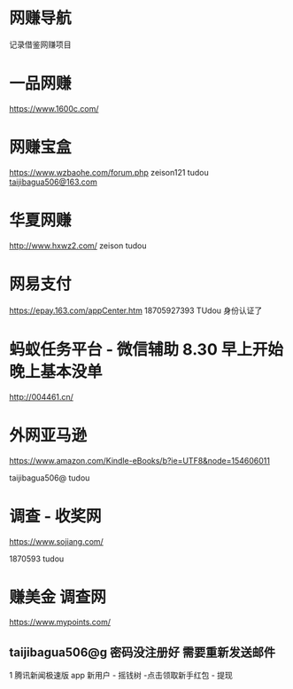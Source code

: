 # 网赚导航
记录借鉴网赚项目

# 一品网赚
https://www.1600c.com/ 

# 网赚宝盒
https://www.wzbaohe.com/forum.php 
zeison121 tudou  taijibagua506@163.com

# 华夏网赚
http://www.hxwz2.com/  zeison tudou
# 网易支付
https://epay.163.com/appCenter.htm 
18705927393   TUdou   身份认证了 



# 蚂蚁任务平台  - 微信辅助 8.30 早上开始 晚上基本没单
http://004461.cn/

# 外网亚马逊
https://www.amazon.com/Kindle-eBooks/b?ie=UTF8&node=154606011

taijibagua506@  tudou

# 调查 - 收奖网  
https://www.sojiang.com/ 

1870593   tudou 

# 赚美金 调查网   
https://www.mypoints.com/

taijibagua506@g   密码没注册好 需要重新发送邮件 
----------------------------------------------
1 
腾讯新闻极速版 app  新用户 - 摇钱树 -点击领取新手红包 - 提现 
